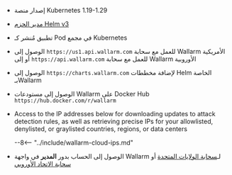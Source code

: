 * إصدار منصة Kubernetes 1.19-1.29
* [مدير الحزم Helm v3](https://helm.sh/)
* تطبيق مُنشر كـ Pod في مجمع Kubernetes
* الوصول إلى `https://us1.api.wallarm.com` للعمل مع سحابة Wallarm الأمريكية أو إلى `https://api.wallarm.com` للعمل مع سحابة Wallarm الأوروبية
* الوصول إلى `https://charts.wallarm.com` لإضافة مخططات Helm الخاصة بـWallarm
* الوصول إلى مستودعات Wallarm على Docker Hub `https://hub.docker.com/r/wallarm`
* Access to the IP addresses below for downloading updates to attack detection rules, as well as retrieving precise IPs for your allowlisted, denylisted, or graylisted countries, regions, or data centers

    --8<-- "../include/wallarm-cloud-ips.md"
* الوصول إلى الحساب بدور **المدير** في واجهة Wallarm لـ[سحابة الولايات المتحدة](https://us1.my.wallarm.com/) أو [سحابة الاتحاد الأوروبي](https://my.wallarm.com/)